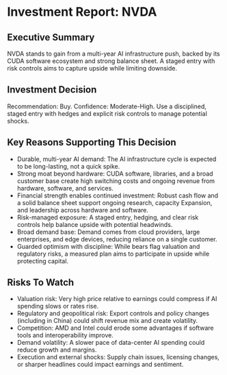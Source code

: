 # Investment Report: NVDA
## Executive Summary
NVDA stands to gain from a multi-year AI infrastructure push, backed by its CUDA software ecosystem and strong balance sheet. A staged entry with risk controls aims to capture upside while limiting downside.

## Investment Decision
Recommendation: Buy. Confidence: Moderate-High. Use a disciplined, staged entry with hedges and explicit risk controls to manage potential shocks.

## Key Reasons Supporting This Decision
- Durable, multi-year AI demand: The AI infrastructure cycle is expected to be long-lasting, not a quick spike.
- Strong moat beyond hardware: CUDA software, libraries, and a broad customer base create high switching costs and ongoing revenue from hardware, software, and services.
- Financial strength enables continued investment: Robust cash flow and a solid balance sheet support ongoing research, capacity Expansion, and leadership across hardware and software.
- Risk-managed exposure: A staged entry, hedging, and clear risk controls help balance upside with potential headwinds.
- Broad demand base: Demand comes from cloud providers, large enterprises, and edge devices, reducing reliance on a single customer.
- Guarded optimism with discipline: While bears flag valuation and regulatory risks, a measured plan aims to participate in upside while protecting capital.

## Risks To Watch
- Valuation risk: Very high price relative to earnings could compress if AI spending slows or rates rise.
- Regulatory and geopolitical risk: Export controls and policy changes (including in China) could shift revenue mix and create volatility.
- Competition: AMD and Intel could erode some advantages if software tools and interoperability improve.
- Demand volatility: A slower pace of data-center AI spending could reduce growth and margins.
- Execution and external shocks: Supply chain issues, licensing changes, or sharper headlines could impact earnings and sentiment.